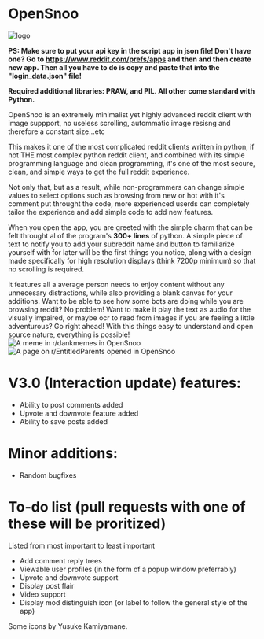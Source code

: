 # OpenSnoo

![logo](https://i.ibb.co/VwZpkTM/Opensnoo-logo.png)

**PS: Make sure to put your api key in the script app in json file! Don't have one? Go to https://www.reddit.com/prefs/apps and then and then create new app. Then all you have to do is copy and paste that into the "login_data.json" file!**

**Required additional libraries: PRAW, and PIL. All other come standard with Python.**

OpenSnoo is an extremely minimalist yet highly advanced reddit client with image suppport, no useless scrolling, autommatic image resisng and therefore a constant size...etc

This makes it one of the most complicated reddit clients written in python, if not THE most complex python reddit client, and combined with its simple programming language and clean programming, it's one of the most secure, clean, and simple ways to get the full reddit experience.

Not only that, but as a result, while non-programmers can change simple values to select options such as browsing from new or hot with it's comment put throught the code, more experienced userds can completely tailor the experience and add simple code to add new features.

When you open the app, you are greeted with the simple charm that can be felt throught al of the program's **300+ lines** of python. A simple piece of text to notify you to add your subreddit name and button to familiarize yourself with for later will be the first things you notice, along with a design made specifically for high resolution displays (think 7200p minimum) so that no scrolling is required.

It features all a average person needs to enjoy content without any unnecesary distractions, while also providing a blank canvas for your additions. Want to be able to see how some bots are doing while you are browsing reddit? No problem! Want to make it play the text as audio for the visually impaired, or maybe ocr to read from images if you are feeling a little adventurous? Go right ahead! With this things easy to understand and open source nature, everything is possible!
![A meme in r/dankmemes in OpenSnoo](https://i.ibb.co/mJdHB22/Open-Snoo-image-demonstration.jpg)
![A page on r/EntitledParents opened in OpenSnoo](https://i.ibb.co/7yY3jKj/Open-Snoo-text-demonstration-2.jpg)

# V3.0 (Interaction update) features:
- Ability to post comments added
- Upvote and downvote feature added
- Ability to save posts added

# Minor additions:
- Random bugfixes

# To-do list (pull requests with one of these will be proritized) 

Listed from most important to least important
- Add comment reply trees
- Viewable user profiles (in the form of a popup window preferrably)
- Upvote and downvote support
- Display post flair
- Video support
- Display mod distinguish icon (or label to follow the general style of the app)

Some icons by Yusuke Kamiyamane.
